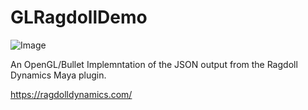 # GLRagdollDemo

![Image](https://www.principiaprogrammatica.com/dump/ragdoll.jpg)

An OpenGL/Bullet Implemntation of the JSON output from the Ragdoll Dynamics Maya plugin.

https://ragdolldynamics.com/
